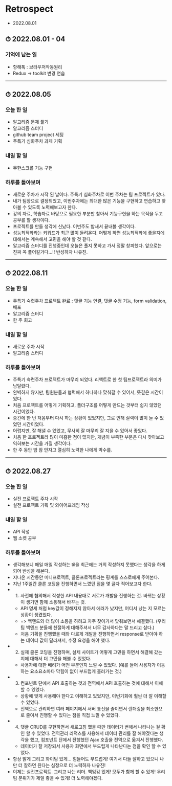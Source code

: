 # Retrospect 
- 2022.08.01

## ⏱ 2022.08.01 - 04
### 기억에 남는 일
- 항해톡 : 브라우저작동원리
- Redux ->  toolkit 변경 연습


-----


## ⏱ 2022.08.05
### 오늘 한 일
- 알고리즘 문제 풀기
- 알고리즘 스터디
- github team project 세팅
- 주특기 심화주차 과제 기획

### 내일 할 일
- 무한스크롤 기능 구현

### 하루를 돌아보며
- 새로운 주차가 시작 된 날이다. 주특기 심화주차로 이번 주차는 팀 프로젝트가 있다.
- 내가 팀장으로 결정되었고, 이번주차에는 최대한 많은 기능을 구현하고 연습하고 찾아볼 수 있도록 노력해보고자 한다.
- 강의 자료, 학습자료 바탕으로 필요한 부분만 찾아서 기능구현을 하는 목적을 두고 공부를 할 생각이다. 
- 프로젝트를 만들 생각에 신났다. 이번주도 밤새서 끝내볼 생각이다. 
- 성능최적화라는 키워드가 최근 많이 들려온다. 어떻게 하면 성능최적화에 좋을지에 대해서는 계속해서 고민을 해야 할 것 같다.
- 알고리즘 스터디를 진행중인데 오늘은 풀지 못하고 가서 정말 창피했다. 앞으로는 진짜 꼭 풀어갈거다...!! 반성하자 나유진.


-----


## ⏱ 2022.08.11
### 오늘 한 일
- 주특기 숙련주차 프로젝트 완료 : 댓글 기능 연결, 댓글 수정 기능, form validation, 배포
- 알고리즘 스터디
- 한 주 회고

### 내일 할 일
- 새로운 주차 시작
- 알고리즘 스터디

### 하루를 돌아보며
- 주특기 숙련주차 프로젝트가 마무리 되었다. 리액트로 한 첫 팀프로젝트라 의미가 남달랐다.
- 완벽하지 않지만, 팀원분들과 협력해서 하나하나 맞춰갈 수 있어서, 뜻깊은 시간이었다. 
- 처음 프로젝트를 어떻게 기획하고, 폴더구조를 어떻게 만드는 것부터 쉽지 않았던 시간이었다.
- 중간에 한 번 처음부터 다시 하는 상황이 있었지만, 그로 인해 실력이 많이 늘 수 있었던 시간이었다. 
- 어렵지만, 잘 해낼 수 있었고, 무사히 잘 마무리 잘 지을 수 있어서 좋았다. 
- 처음 한 프로젝트라 많이 미흡한 점이 많지만, 개념이 부족한 부분은 다시 찾아보고 익혀보는 시간을 가질 생각이다. 
- 한 주 동안 밤 잠 안자고 열심히 노력한 나에게 박수를.

-----

## ⏱ 2022.08.27
### 오늘 한 일
- 실전 프로젝트 주차 시작
- 실전 프로젝트 기획 및 와이어프레임 작성

### 내일 할 일
- API 작성
- 웹 소켓 공부

### 하루를 돌아보며
- 생각해보니 매일 매일 작성하는 til을 최근에는 거의 작성하지 못했다는 생각을 하게 되어 반성을 해본다.
- 지나온 시간동안 미니프로젝트, 클론프로젝트라는 핑계를 스스로에게 주어본다.
- 지난 1주일간 클론 코딩을 진행하면서 느꼈던 점을 몇 글자 적어보고자 한다.
- 1. 사전에 협의해서 작성한 API 내용대로 서로가 개발을 진행하는 것. 바뀌는 상황이 생기면 함께 소통해서 바꾸는 것.
  * API 명세 처럼 key값이 정해지지 않아서 에러가 났지만, 어디서 났는 지 모르는 상황이 생겼었다.
  * => 백엔드와 더 많이 소통을 하려고 자주 찾아가서 맞춰보면서 해결했다. (우리팀 백엔드 분들께 친절하게 대해주셔서 너무 감사하다는 말 드리고 싶다.)
  * 처음 기획을 진행했을 때와 다르게 개발을 진행하면서 response로 받아야 하는 데이터 값이 달라져서, 수정 요청을 해야 했다.
- 2. 실제 클론 코딩을 진행하며, 실제 사이트가 어떻게 고민을 하면서 해결해 갔는 지에 대해서 더 고민을 해볼 수 있었다.
  * 사용자에 대한 배려가 어떤 부분인지 느낄 수 있었다. (예를 들어 사용자가 이동하는 요소요소마다 막힘이 없이 부드럽게 흘러가는 것.)
- 3. 컨포넌트 단에서 API 호출하는 것과 전역에서 API 호출하는 것에 대해서 이해할 수 있었다.
  * 상황에 맞게 사용해야 한다고 이해하고 있었지만, 이번기회에 훨씬 더 잘 이해할 수 있었다.
  * 전역으로 관리하면 여러 페이지에서 서버 통신을 줄이면서 렌더링을 최소한으로 줄여서 진행할 수 있다는 점을 직접 느낄 수 있었다.
- 4. 댓글 CRUD를 구현하면서 새로고침 했을 때만 데이터가 변해서 나타나는 걸 확인 할 수 있었다. 전역관리 리덕스를 사용해서 데이터 관리를 잘 해야겠다는 생각을 했고, 컴포넌트 단에서 진행했던 Ajax 호출을 전역으로 옮겨서 진행했다.
  * 데이터가 잘 저장되서 사용자 화면에서 부드럽게 나타난다는 점을 확인 할 수 있었다.
- 항상 밝게 그리고 화이팅 있게... 힘들어도 부드럽게! 여기서 다들 잘하고 있으니 나만 더 잘하면 된다는 심정으로 더 노력하자 나유진!
- 이제는 실전프로젝트. 그리고 나는 리더. 책임감 있게! 모두가 함께 할 수 있게! 우리팀 분위기가 제일 좋을 수 있게! 더 노력해야겠다.